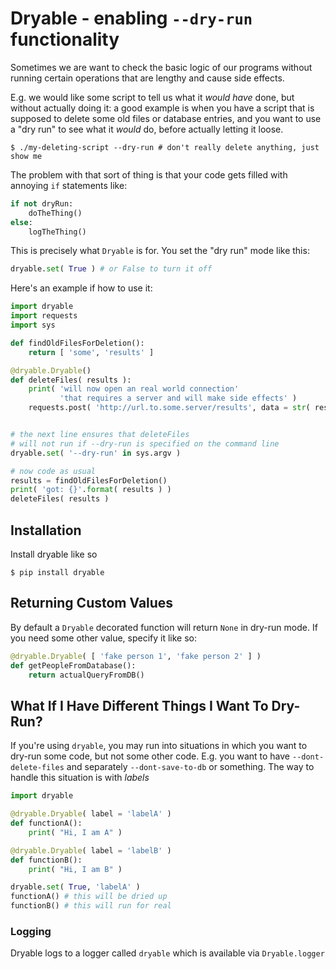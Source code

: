 # Dryable - enabling `--dry-run` functionality

Sometimes we are want to check the basic logic of our
programs without running certain operations that are lengthy and
cause side effects.

E.g. we would like some script to tell us what it *would have* done,
but without actually doing it: a good example is when you have a script
that is supposed to delete some old files or database entries, and you want to 
use a "dry run" to see what it *would* do, before actually letting it loose.

```shell
$ ./my-deleting-script --dry-run # don't really delete anything, just show me
```

The problem with that sort of thing is that your code gets filled with
annoying `if` statements like:
```python
if not dryRun:
    doTheThing()
else:
    logTheThing()
```

This is precisely what `Dryable` is for. You set the "dry run" mode like this:

```python
dryable.set( True ) # or False to turn it off
```

Here's an example if how to use it:
 

```python
import dryable
import requests
import sys

def findOldFilesForDeletion():
    return [ 'some', 'results' ]

@dryable.Dryable()
def deleteFiles( results ):
    print( 'will now open an real world connection'
           'that requires a server and will make side effects' )
    requests.post( 'http://url.to.some.server/results', data = str( results ) )


# the next line ensures that deleteFiles
# will not run if --dry-run is specified on the command line
dryable.set( '--dry-run' in sys.argv )

# now code as usual
results = findOldFilesForDeletion()
print( 'got: {}'.format( results ) )
deleteFiles( results )
```

## Installation

Install dryable like so

    $ pip install dryable

## Returning Custom Values

By default a `Dryable` decorated function will return `None` in dry-run mode. If you need some other value, specify it like so:


```python
@dryable.Dryable( [ 'fake person 1', 'fake person 2' ] )
def getPeopleFromDatabase():
    return actualQueryFromDB()
```

## What If I Have Different Things I Want To Dry-Run?

If you're using `dryable`, you may run into situations in which you want to dry-run some code, but not some other code.
E.g. you want to have `--dont-delete-files` and separately `--dont-save-to-db` or something.
The way to handle this situation is with *labels*

```python
import dryable

@dryable.Dryable( label = 'labelA' )
def functionA():
    print( "Hi, I am A" )

@dryable.Dryable( label = 'labelB' )
def functionB():
    print( "Hi, I am B" )

dryable.set( True, 'labelA' )
functionA() # this will be dried up
functionB() # this will run for real
```

### Logging

Dryable logs to a logger called `dryable` which is available via `Dryable.logger`
